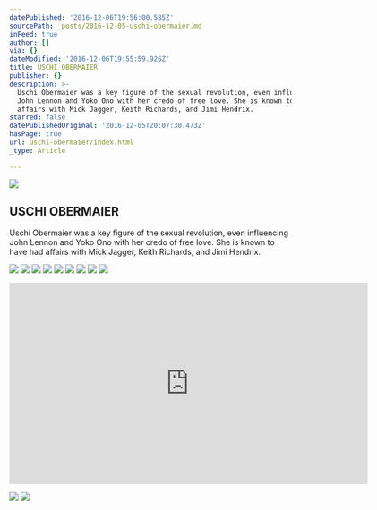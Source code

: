 ```yaml
---
datePublished: '2016-12-06T19:56:00.585Z'
sourcePath: _posts/2016-12-05-uschi-obermaier.md
inFeed: true
author: []
via: {}
dateModified: '2016-12-06T19:55:59.926Z'
title: USCHI OBERMAIER
publisher: {}
description: >-
  Uschi Obermaier was a key figure of the sexual revolution, even influencing
  John Lennon and Yoko Ono with her credo of free love. She is known to have had
  affairs with Mick Jagger, Keith Richards, and Jimi Hendrix.
starred: false
datePublishedOriginal: '2016-12-05T20:07:30.473Z'
hasPage: true
url: uschi-obermaier/index.html
_type: Article

---
```

<article style=""><img src="https://imgflo.herokuapp.com/graph/2b2431f8e7ba7b0/a1dc77bb7dc175427cfef28632cefab4/noop.jpg?input=http%3A%2F%2Fwww.formidablemag.com%2Fwp-content%2Fuploads%2F2014%2F11%2F52_1_uschi-obermeier-teen.jpg" /><h1>USCHI OBERMAIER</h1><p>Uschi Obermaier was a key figure of the sexual revolution, even influencing John Lennon and Yoko Ono with her credo of free love. She is known to have had affairs with Mick Jagger, Keith Richards, and Jimi Hendrix.</p></article>

![](https://the-grid-user-content.s3-us-west-2.amazonaws.com/484000b3-7775-44d3-8ba9-b5a3e873e575.jpg)
![](https://the-grid-user-content.s3-us-west-2.amazonaws.com/f7645e3d-ea3d-452c-80bc-2a9b4ea4bbed.jpg)
![](https://the-grid-user-content.s3-us-west-2.amazonaws.com/52adf295-a384-4006-9637-fb3b78b2bd95.jpg)
![](https://the-grid-user-content.s3-us-west-2.amazonaws.com/a504b94b-4ce6-42d8-85bb-13cbc2791d31.jpg)
![](https://the-grid-user-content.s3-us-west-2.amazonaws.com/d11db6e1-3e0c-4ed5-8b64-5cc5b9d999b5.jpg)
![](https://the-grid-user-content.s3-us-west-2.amazonaws.com/08f2c81e-44da-499a-bad7-cf8022acff73.jpg)
![](https://the-grid-user-content.s3-us-west-2.amazonaws.com/38fcf4f8-1abb-4bb2-a80c-73b5ef0fa144.jpg)
![](https://the-grid-user-content.s3-us-west-2.amazonaws.com/12ca4aaa-5ed1-4da4-a027-2d64f0588c13.jpg)
![](https://the-grid-user-content.s3-us-west-2.amazonaws.com/2cad00c4-f070-44e8-b330-ba9de3876c6c.jpg)

<iframe src="https://cdn.embedly.com/widgets/media.html?src=https%3A%2F%2Fwww.youtube.com%2Fembed%2F4p6p1-R1oaE%3Ffeature%3Doembed&amp;url=http%3A%2F%2Fwww.youtube.com%2Fwatch%3Fv%3D4p6p1-R1oaE&amp;image=https%3A%2F%2Fi.ytimg.com%2Fvi%2F4p6p1-R1oaE%2Fhqdefault.jpg&amp;key=b7d04c9b404c499eba89ee7072e1c4f7&amp;type=text%2Fhtml&amp;schema=youtube" width="640" height="360" scrolling="no" frameborder="0" allowfullscreen="" style=""></iframe>

![](https://the-grid-user-content.s3-us-west-2.amazonaws.com/a172d683-6717-439d-8f90-75fe1b0245a3.jpg)
![](https://the-grid-user-content.s3-us-west-2.amazonaws.com/a7bef7a8-7f71-4bf4-b286-82d4caaa1327.jpg)